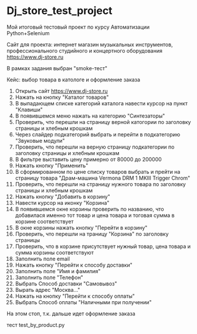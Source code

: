 # Dj_store_test_project
Мой итоговый тестовый проект по курсу Автоматизации Python+Selenium

Сайт для проекта: интернет магазин музыкальных инструментов, профессионального студийного и концертного оборудования https://www.dj-store.ru

В рамках задания выбран "smoke-тест"

Кейс: выбор товара в катологе и оформление заказа

1. Открыть сайт https://www.dj-store.ru
2. Нажать на кнопку "Каталог товаров"
3. В выпадающем списке категорий каталога навести курсор на пункт "Клавиши"
4. В появившемся меню нажать на категорию "Синтезаторы"
5. Проверить, что перешли на страницу верной катогории по заголовку страницы и хлебным крошкам
6. Через слайдер подкатегорий выбрать и перейти в подкатегорию "Звуковые модули"
7. Проверить, что перешли на верную страницу подкатегории по заголовку страницы и хлебным крошкам
8. В фильтре выставить цену примерно от 80000 до 200000
9. Нажать кнопку "Применить"
10. В сформированном по цене списку товаров выбрать и прейти на страницу товара "Драм-машина Vermona DRM 1 MKIII Trigger Chrom"
11. Проверить, что перешли на страницу нужного товара по заголовку страницы и хлебным крошкам
12. Нажать кнопку "Добавить в корзину"
13. Навести курсор на иконку "Корзина"
14. В появившемся окне корзины проверить по названию, что добавилася именно тот товар и цена товара и тоговая сумма в корзине соответствует
15. В окне корзины нажать кнопку "Перейти в корзину"
16. Проверить, что перешли на траницу "Корзина" по заголовку страницы
17. Проверить, что в корзине присутствует нужный товар, цена товара и сумма корзины соответствуют
18. Заполнить поле email
19. Нажать кнопку "Перейти к способу доставки"
20. Заполнить поле "Имя и фамилия"
21. Заполнить поле "Телефон"
22. Выбрать Способ доставки "Самовывоз"
23. Вырать адрес "Москва..."
24. Нажать на кнопку "Перейти к способу оплаты"
25. Выбрать Способ оплаты "Наличными при получении"

На этом стоп, т.к. дальше идет оформление заказа

тест test_by_product.py






